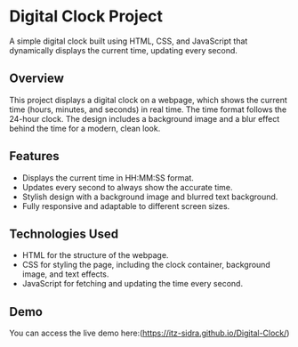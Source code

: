 # Digital Clock Project
A simple digital clock built using HTML, CSS, and JavaScript that dynamically displays the current time, updating every second.

## Overview
This project displays a digital clock on a webpage, which shows the current time (hours, minutes, and seconds) in real time. The time format follows the 24-hour clock. The design includes a background image and a blur effect behind the time for a modern, clean look.

## Features
- Displays the current time in HH:MM:SS format.
- Updates every second to always show the accurate time.
- Stylish design with a background image and blurred text background.
- Fully responsive and adaptable to different screen sizes.

## Technologies Used
- HTML for the structure of the webpage.
- CSS for styling the page, including the clock container, background image, and text effects.
- JavaScript for fetching and updating the time every second.

## Demo
You can access the live demo here:(https://itz-sidra.github.io/Digital-Clock/)
